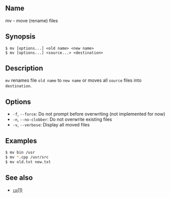 ## Name

mv - move (rename) files

## Synopsis

```**sh
$ mv [options...] <old name> <new name>
$ mv [options...] <source...> <destination>
```

## Description

`mv` renames file `old name` to `new name` or moves all `source` files into `destination`.

## Options

-   `-f`, `--force`: Do not prompt before overwriting (not implemented for now)
-   `-n`, `--no-clobber`: Do not overwrite existing files
-   `-v`, `--verbose`: Display all moved files

## Examples

```sh
$ mv bin /usr
$ mv *.cpp /usr/src
$ mv old.txt new.txt
```

## See also

-   [`cp`(1)](help://man/1/cp)
